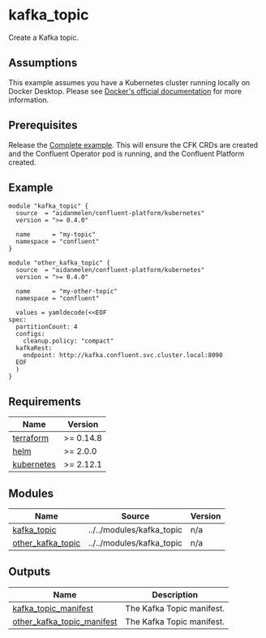 # kafka_topic

Create a Kafka topic.

## Assumptions

This example assumes you have a Kubernetes cluster running locally on Docker Desktop. Please see [Docker's official documentation](https://docs.docker.com/desktop/kubernetes/) for more information.

## Prerequisites

Release the [Complete example](https://github.com/aidanmelen/terraform-kubernetes-confluent-platform/tree/main/examples/complete). This will ensure the CFK CRDs are created and the Confluent Operator pod is running, and the Confluent Platform created.

<!-- BEGINNING OF PRE-COMMIT-TERRAFORM DOCS HOOK -->

## Example

```hcl
module "kafka_topic" {
  source  = "aidanmelen/confluent-platform/kubernetes"
  version = ">= 0.4.0"

  name      = "my-topic"
  namespace = "confluent"
}

module "other_kafka_topic" {
  source  = "aidanmelen/confluent-platform/kubernetes"
  version = ">= 0.4.0"

  name      = "my-other-topic"
  namespace = "confluent"

  values = yamldecode(<<EOF
spec:
  partitionCount: 4
  configs:
    cleanup.policy: "compact"
  kafkaRest:
    endpoint: http://kafka.confluent.svc.cluster.local:8090
  EOF
  )
}
```

## Requirements

| Name | Version |
|------|---------|
| <a name="requirement_terraform"></a> [terraform](#requirement\_terraform) | >= 0.14.8 |
| <a name="requirement_helm"></a> [helm](#requirement\_helm) | >= 2.0.0 |
| <a name="requirement_kubernetes"></a> [kubernetes](#requirement\_kubernetes) | >= 2.12.1 |
## Modules

| Name | Source | Version |
|------|--------|---------|
| <a name="module_kafka_topic"></a> [kafka\_topic](#module\_kafka\_topic) | ../../modules/kafka_topic | n/a |
| <a name="module_other_kafka_topic"></a> [other\_kafka\_topic](#module\_other\_kafka\_topic) | ../../modules/kafka_topic | n/a |
## Outputs

| Name | Description |
|------|-------------|
| <a name="output_kafka_topic_manifest"></a> [kafka\_topic\_manifest](#output\_kafka\_topic\_manifest) | The Kafka Topic manifest. |
| <a name="output_other_kafka_topic_manifest"></a> [other\_kafka\_topic\_manifest](#output\_other\_kafka\_topic\_manifest) | The Kafka Topic manifest. |
<!-- END OF PRE-COMMIT-TERRAFORM DOCS HOOK -->
